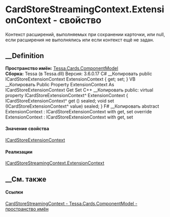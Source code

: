 # CardStoreStreamingContext.ExtensionContext - свойство
Контекст расширений, выполняемых при сохранении карточки, или null, если
расширения не выполнялись или если контекст ещё не задан.
## __Definition
 **Пространство имён:**
[Tessa.Cards.ComponentModel](N_Tessa_Cards_ComponentModel.htm)  
 **Сборка:** Tessa (в Tessa.dll) Версия: 3.6.0.17
C# __Копировать
     public ICardStoreExtensionContext ExtensionContext { get; set; }
VB __Копировать
     Public Property ExtensionContext As ICardStoreExtensionContext
    	Get
    	Set
C++ __Копировать
     public:
    virtual property ICardStoreExtensionContext^ ExtensionContext {
    	ICardStoreExtensionContext^ get () sealed;
    	void set (ICardStoreExtensionContext^ value) sealed;
    }
F# __Копировать
     abstract ExtensionContext : ICardStoreExtensionContext with get, set
    override ExtensionContext : ICardStoreExtensionContext with get, set
#### Значение свойства
[ICardStoreExtensionContext](T_Tessa_Cards_Extensions_ICardStoreExtensionContext.htm)
#### Реализации
[ICardStoreStreamingContext.ExtensionContext](P_Tessa_Cards_ComponentModel_ICardStoreStreamingContext_ExtensionContext.htm)  
##  __См. также
#### Ссылки
[CardStoreStreamingContext -
](T_Tessa_Cards_ComponentModel_CardStoreStreamingContext.htm)
[Tessa.Cards.ComponentModel - пространство
имён](N_Tessa_Cards_ComponentModel.htm)
